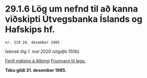 # 29.1.6 Lög um nefnd til að kanna viðskipti Útvegsbanka Íslands og Hafskips hf.

`nr. 119 24. desember 1985`

_Íslensk lög 1. maí 2020 (útgáfa 150b)._

[Ferill málsins á Alþingi](https://www.althingi.is/thingstorf/thingmalalistar-eftir-thingum/ferill/?ltg=108&mnr=194)
[Frumvarp til laga.](https://www.althingi.is/altext/108/s/pdf/0262.pdf)

**Tóku gildi 31. desember 1985.**

